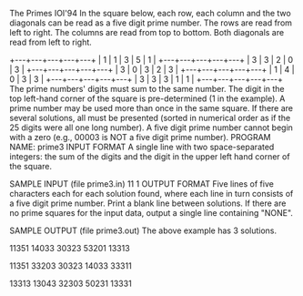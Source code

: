 The Primes
IOI'94
In the square below, each row, each column and the two diagonals can be read as a five digit prime number. The rows are read from left to right. The columns are read from top to bottom. Both diagonals are read from left to right.

+---+---+---+---+---+
| 1 | 1 | 3 | 5 | 1 |
+---+---+---+---+---+
| 3 | 3 | 2 | 0 | 3 |
+---+---+---+---+---+
| 3 | 0 | 3 | 2 | 3 |
+---+---+---+---+---+
| 1 | 4 | 0 | 3 | 3 |
+---+---+---+---+---+
| 3 | 3 | 3 | 1 | 1 |
+---+---+---+---+---+ 
The prime numbers' digits must sum to the same number.
The digit in the top left-hand corner of the square is pre-determined (1 in the example).
A prime number may be used more than once in the same square.
If there are several solutions, all must be presented (sorted in numerical order as if the 25 digits were all one long number).
A five digit prime number cannot begin with a zero (e.g., 00003 is NOT a five digit prime number).
PROGRAM NAME: prime3
INPUT FORMAT
A single line with two space-separated integers: the sum of the digits and the digit in the upper left hand corner of the square.

SAMPLE INPUT (file prime3.in)
11 1
OUTPUT FORMAT
Five lines of five characters each for each solution found, where each line in turn consists of a five digit prime number. Print a blank line between solutions. If there are no prime squares for the input data, output a single line containing "NONE".

SAMPLE OUTPUT (file prime3.out)
The above example has 3 solutions.

11351
14033
30323
53201
13313

11351
33203
30323
14033
33311

13313
13043
32303
50231
13331
